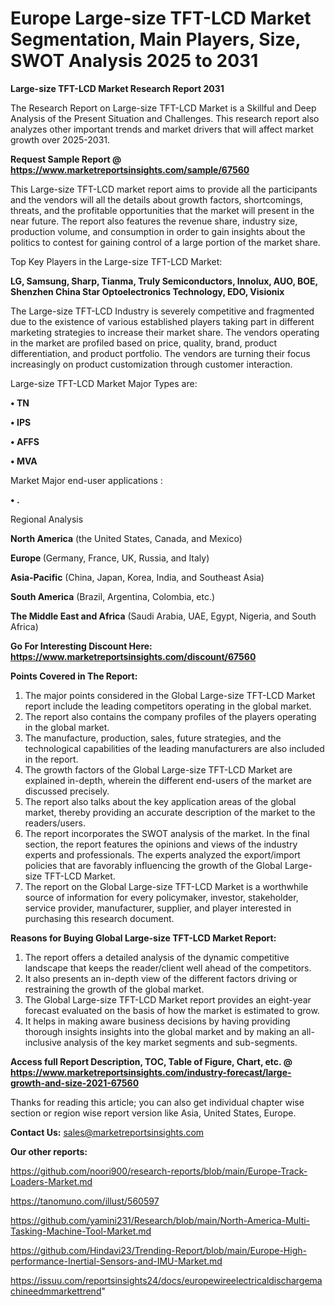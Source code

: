 # Europe Large-size TFT-LCD Market Segmentation, Main Players, Size, SWOT Analysis 2025 to 2031

<strong>Large-size TFT-LCD Market Research Report 2031</strong>

The Research Report on Large-size TFT-LCD Market is a Skillful and Deep Analysis of the Present Situation and Challenges. This research report also analyzes other important trends and market drivers that will affect market growth over 2025-2031.

<strong>Request Sample Report @ <a href=https://www.marketreportsinsights.com/sample/67560>https://www.marketreportsinsights.com/sample/67560</a></strong>

This Large-size TFT-LCD market report aims to provide all the participants and the vendors will all the details about growth factors, shortcomings, threats, and the profitable opportunities that the market will present in the near future. The report also features the revenue share, industry size, production volume, and consumption in order to gain insights about the politics to contest for gaining control of a large portion of the market share.

Top Key Players in the Large-size TFT-LCD Market:

<strong>LG, Samsung, Sharp, Tianma, Truly Semiconductors, Innolux, AUO, BOE, Shenzhen China Star Optoelectronics Technology, EDO, Visionix</strong>

The Large-size TFT-LCD Industry is severely competitive and fragmented due to the existence of various established players taking part in different marketing strategies to increase their market share. The vendors operating in the market are profiled based on price, quality, brand, product differentiation, and product portfolio. The vendors are turning their focus increasingly on product customization through customer interaction.

Large-size TFT-LCD Market Major Types are:

<strong>• TN

• IPS

• AFFS

• MVA</strong>

Market Major end-user applications :

<strong>• .</strong>

Regional Analysis

</u><strong><b>North America</b></strong> (the United States, Canada, and Mexico)

<strong><b>Europe </b></strong>(Germany, France, UK, Russia, and Italy)

<strong><b>Asia-Pacific</b></strong> (China, Japan, Korea, India, and Southeast Asia)

<strong><b>South America</b></strong> (Brazil, Argentina, Colombia, etc.)

<strong><b>The Middle East and Africa</b></strong> (Saudi Arabia, UAE, Egypt, Nigeria, and South Africa)

<strong>Go For Interesting Discount Here: <a href=https://www.marketreportsinsights.com/discount/67560>https://www.marketreportsinsights.com/discount/67560</a></strong>

<strong>Points Covered in The Report:</strong>
<ol>
  <li>The major points considered in the Global Large-size TFT-LCD Market report include the leading competitors operating in the global market.</li>
  <li>The report also contains the company profiles of the players operating in the global market.</li>
  <li>The manufacture, production, sales, future strategies, and the technological capabilities of the leading manufacturers are also included in the report.</li>
  <li>The growth factors of the Global Large-size TFT-LCD Market are explained in-depth, wherein the different end-users of the market are discussed precisely.</li>
  <li>The report also talks about the key application areas of the global market, thereby providing an accurate description of the market to the readers/users.</li>
  <li>The report incorporates the SWOT analysis of the market. In the final section, the report features the opinions and views of the industry experts and professionals. The experts analyzed the export/import policies that are favorably influencing the growth of the Global Large-size TFT-LCD Market.</li>
  <li>The report on the Global Large-size TFT-LCD Market is a worthwhile source of information for every policymaker, investor, stakeholder, service provider, manufacturer, supplier, and player interested in purchasing this research document.</li>
</ol>
<strong>Reasons for Buying Global Large-size TFT-LCD Market Report:</strong>

<ol>
  <li>The report offers a detailed analysis of the dynamic competitive landscape that keeps the reader/client well ahead of the competitors.</li>
  <li>It also presents an in-depth view of the different factors driving or restraining the growth of the global market.</li>
  <li>The Global Large-size TFT-LCD Market report provides an eight-year forecast evaluated on the basis of how the market is estimated to grow.</li>
  <li>It helps in making aware business decisions by having providing thorough insights insights into the global market and by making an all-inclusive analysis of the key market segments and sub-segments.</li>
</ol>
<strong>Access full Report Description, TOC, Table of Figure, Chart, etc. @ <a href=https://www.marketreportsinsights.com/industry-forecast/large-growth-and-size-2021-67560>https://www.marketreportsinsights.com/industry-forecast/large-growth-and-size-2021-67560</a></strong>


Thanks for reading this article; you can also get individual chapter wise section or region wise report version like Asia, United States, Europe.

<strong>Contact Us:</strong>
sales@marketreportsinsights.com

<strong>Our other reports:</strong>

<a href=https://github.com/noori900/research-reports/blob/main/Europe-Track-Loaders-Market.md>https://github.com/noori900/research-reports/blob/main/Europe-Track-Loaders-Market.md</a>

<a href=https://tanomuno.com/illust/560597>https://tanomuno.com/illust/560597</a>

<a href=https://github.com/yamini231/Research/blob/main/North-America-Multi-Tasking-Machine-Tool-Market.md>https://github.com/yamini231/Research/blob/main/North-America-Multi-Tasking-Machine-Tool-Market.md</a>

<a href=https://github.com/Hindavi23/Trending-Report/blob/main/Europe-High-performance-Inertial-Sensors-and-IMU-Market.md>https://github.com/Hindavi23/Trending-Report/blob/main/Europe-High-performance-Inertial-Sensors-and-IMU-Market.md</a>

<a href=https://issuu.com/reportsinsights24/docs/europewireelectricaldischargemachineedmmarkettrend>https://issuu.com/reportsinsights24/docs/europewireelectricaldischargemachineedmmarkettrend</a>"
